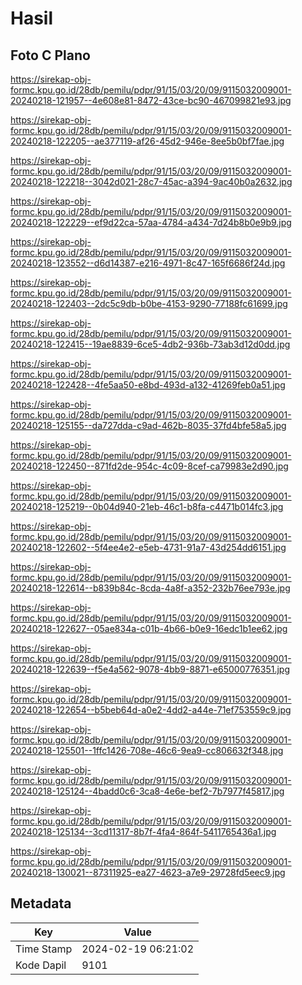 # Hasil

## Foto C Plano

https://sirekap-obj-formc.kpu.go.id/28db/pemilu/pdpr/91/15/03/20/09/9115032009001-20240218-121957--4e608e81-8472-43ce-bc90-467099821e93.jpg

https://sirekap-obj-formc.kpu.go.id/28db/pemilu/pdpr/91/15/03/20/09/9115032009001-20240218-122205--ae377119-af26-45d2-946e-8ee5b0bf7fae.jpg

https://sirekap-obj-formc.kpu.go.id/28db/pemilu/pdpr/91/15/03/20/09/9115032009001-20240218-122218--3042d021-28c7-45ac-a394-9ac40b0a2632.jpg

https://sirekap-obj-formc.kpu.go.id/28db/pemilu/pdpr/91/15/03/20/09/9115032009001-20240218-122229--ef9d22ca-57aa-4784-a434-7d24b8b0e9b9.jpg

https://sirekap-obj-formc.kpu.go.id/28db/pemilu/pdpr/91/15/03/20/09/9115032009001-20240218-123552--d6d14387-e216-4971-8c47-165f6686f24d.jpg

https://sirekap-obj-formc.kpu.go.id/28db/pemilu/pdpr/91/15/03/20/09/9115032009001-20240218-122403--2dc5c9db-b0be-4153-9290-77188fc61699.jpg

https://sirekap-obj-formc.kpu.go.id/28db/pemilu/pdpr/91/15/03/20/09/9115032009001-20240218-122415--19ae8839-6ce5-4db2-936b-73ab3d12d0dd.jpg

https://sirekap-obj-formc.kpu.go.id/28db/pemilu/pdpr/91/15/03/20/09/9115032009001-20240218-122428--4fe5aa50-e8bd-493d-a132-41269feb0a51.jpg

https://sirekap-obj-formc.kpu.go.id/28db/pemilu/pdpr/91/15/03/20/09/9115032009001-20240218-125155--da727dda-c9ad-462b-8035-37fd4bfe58a5.jpg

https://sirekap-obj-formc.kpu.go.id/28db/pemilu/pdpr/91/15/03/20/09/9115032009001-20240218-122450--871fd2de-954c-4c09-8cef-ca79983e2d90.jpg

https://sirekap-obj-formc.kpu.go.id/28db/pemilu/pdpr/91/15/03/20/09/9115032009001-20240218-125219--0b04d940-21eb-46c1-b8fa-c4471b014fc3.jpg

https://sirekap-obj-formc.kpu.go.id/28db/pemilu/pdpr/91/15/03/20/09/9115032009001-20240218-122602--5f4ee4e2-e5eb-4731-91a7-43d254dd6151.jpg

https://sirekap-obj-formc.kpu.go.id/28db/pemilu/pdpr/91/15/03/20/09/9115032009001-20240218-122614--b839b84c-8cda-4a8f-a352-232b76ee793e.jpg

https://sirekap-obj-formc.kpu.go.id/28db/pemilu/pdpr/91/15/03/20/09/9115032009001-20240218-122627--05ae834a-c01b-4b66-b0e9-16edc1b1ee62.jpg

https://sirekap-obj-formc.kpu.go.id/28db/pemilu/pdpr/91/15/03/20/09/9115032009001-20240218-122639--f5e4a562-9078-4bb9-8871-e65000776351.jpg

https://sirekap-obj-formc.kpu.go.id/28db/pemilu/pdpr/91/15/03/20/09/9115032009001-20240218-122654--b5beb64d-a0e2-4dd2-a44e-71ef753559c9.jpg

https://sirekap-obj-formc.kpu.go.id/28db/pemilu/pdpr/91/15/03/20/09/9115032009001-20240218-125501--1ffc1426-708e-46c6-9ea9-cc806632f348.jpg

https://sirekap-obj-formc.kpu.go.id/28db/pemilu/pdpr/91/15/03/20/09/9115032009001-20240218-125124--4badd0c6-3ca8-4e6e-bef2-7b7977f45817.jpg

https://sirekap-obj-formc.kpu.go.id/28db/pemilu/pdpr/91/15/03/20/09/9115032009001-20240218-125134--3cd11317-8b7f-4fa4-864f-5411765436a1.jpg

https://sirekap-obj-formc.kpu.go.id/28db/pemilu/pdpr/91/15/03/20/09/9115032009001-20240218-130021--87311925-ea27-4623-a7e9-29728fd5eec9.jpg


## Metadata

| Key        | Value               |
| ---------- | ------------------- |
| Time Stamp | 2024-02-19 06:21:02 |
| Kode Dapil | 9101                |




